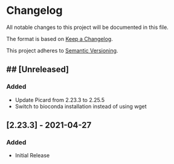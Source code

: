 # Changelog

All notable changes to this project will be documented in this file.


The format is based on [Keep a Changelog](https://keepachangelog.com/en/1.0.0/).

This project adheres to [Semantic Versioning](https://semver.org/spec/v2.0.0.html).

## ## [Unreleased]
### Added
- Update Picard from 2.23.3 to 2.25.5
- Switch to bioconda installation instead of using wget



## [2.23.3] - 2021-04-27
### Added
- Initial Release
